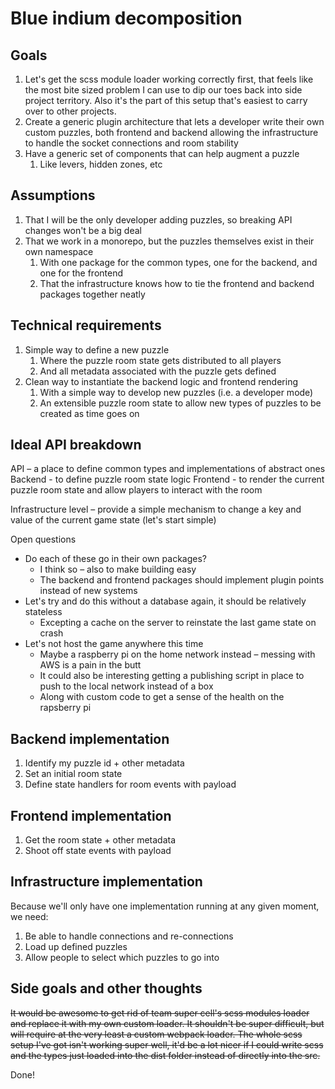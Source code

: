 # Blue indium decomposition

## Goals

1. Let's get the scss module loader working correctly first, that feels like the most bite sized problem I can use to dip our toes back into side project territory. Also it's the part of this setup that's easiest to carry over to other projects.
2. Create a generic plugin architecture that lets a developer write their own custom puzzles, both frontend and backend allowing the infrastructure to handle the socket connections and room stability
3. Have a generic set of components that can help augment a puzzle
   1. Like levers, hidden zones, etc

## Assumptions

1. That I will be the only developer adding puzzles, so breaking API changes won't be a big deal
2. That we work in a monorepo, but the puzzles themselves exist in their own namespace
   1. With one package for the common types, one for the backend, and one for the frontend
   2. That the infrastructure knows how to tie the frontend and backend packages together neatly

## Technical requirements

1. Simple way to define a new puzzle
   1. Where the puzzle room state gets distributed to all players
   2. And all metadata associated with the puzzle gets defined
2. Clean way to instantiate the backend logic and frontend rendering
   1. With a simple way to develop new puzzles (i.e. a developer mode)
   2. An extensible puzzle room state to allow new types of puzzles to be created as time goes on

## Ideal API breakdown

API – a place to define common types and implementations of abstract ones
Backend - to define puzzle room state logic
Frontend - to render the current puzzle room state and allow players to interact with the room

Infrastructure level – provide a simple mechanism to change a key and value of the current game state (let's start simple)

Open questions
* Do each of these go in their own packages?
  * I think so – also to make building easy
  * The backend and frontend packages should implement plugin points instead of new systems
* Let's try and do this without a database again, it should be relatively stateless
  * Excepting a cache on the server to reinstate the last game state on crash
* Let's not host the game anywhere this time
  * Maybe a raspberry pi on the home network instead – messing with AWS is a pain in the butt
  * It could also be interesting getting a publishing script in place to push to the local network instead of a box
  * Along with custom code to get a sense of the health on the rapsberry pi

## Backend implementation

1. Identify my puzzle id + other metadata
2. Set an initial room state
3. Define state handlers for room events with payload

## Frontend implementation

1. Get the room state + other metadata
2. Shoot off state events with payload

## Infrastructure implementation

Because we'll only have one implementation running at any given moment, we need:

1. Be able to handle connections and re-connections
2. Load up defined puzzles
3. Allow people to select which puzzles to go into

## Side goals and other thoughts

~~It would be awesome to get rid of team super cell's scss modules loader and replace it with my own custom loader. It shouldn't be super difficult, but will require at the very least a custom webpack loader. The whole scss setup I've got isn't working super well, it'd be a lot nicer if I could write scss and the types just loaded into the dist folder instead of directly into the src.~~

Done!